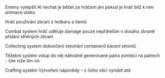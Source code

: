 ﻿Enemy
    vylepšit AI
    nechat je běžet za hráčem jen pokud je hráč blíž k nim
    animace utoku

Hráč
    používání zbraní z hotbaru a itemů

Combat system
    hráč uděluje damage pouze nepřátelům v dosahu zbraně 
    přidání střelných zbraní

Collecting system
    dokončení otevírání containerů
    kácení stromů

Těžební systém
    vstup do něj
    náhodně generované patra
    zombíci na patrech - čím níže tím víc

Crafting systém
    Vytvoření nápovědy – z čeho věci vyrobit atd
